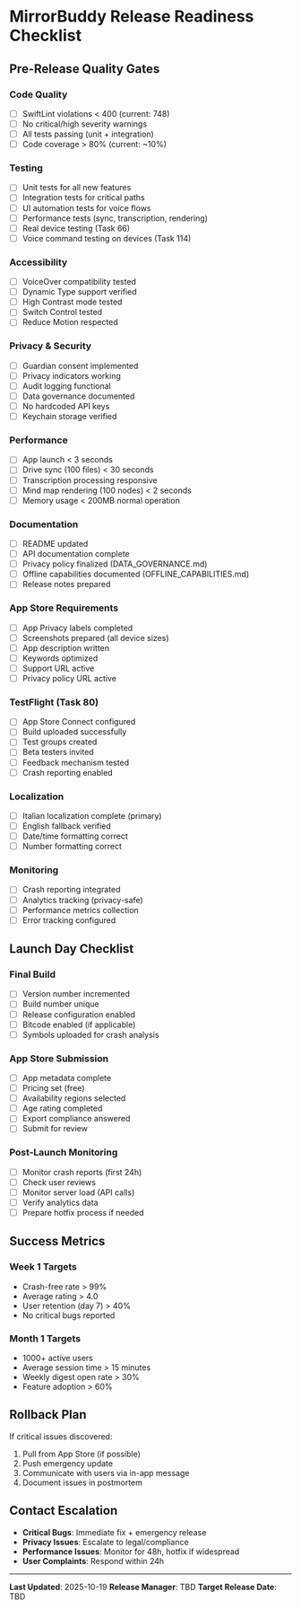 # MirrorBuddy Release Readiness Checklist

## Pre-Release Quality Gates

### Code Quality
- [ ] SwiftLint violations < 400 (current: 748)
- [ ] No critical/high severity warnings
- [ ] All tests passing (unit + integration)
- [ ] Code coverage > 80% (current: ~10%)

### Testing
- [ ] Unit tests for all new features
- [ ] Integration tests for critical paths
- [ ] UI automation tests for voice flows
- [ ] Performance tests (sync, transcription, rendering)
- [ ] Real device testing (Task 66)
- [ ] Voice command testing on devices (Task 114)

### Accessibility
- [ ] VoiceOver compatibility tested
- [ ] Dynamic Type support verified
- [ ] High Contrast mode tested
- [ ] Switch Control tested
- [ ] Reduce Motion respected

### Privacy & Security
- [ ] Guardian consent implemented
- [ ] Privacy indicators working
- [ ] Audit logging functional
- [ ] Data governance documented
- [ ] No hardcoded API keys
- [ ] Keychain storage verified

### Performance
- [ ] App launch < 3 seconds
- [ ] Drive sync (100 files) < 30 seconds
- [ ] Transcription processing responsive
- [ ] Mind map rendering (100 nodes) < 2 seconds
- [ ] Memory usage < 200MB normal operation

### Documentation
- [ ] README updated
- [ ] API documentation complete
- [ ] Privacy policy finalized (DATA_GOVERNANCE.md)
- [ ] Offline capabilities documented (OFFLINE_CAPABILITIES.md)
- [ ] Release notes prepared

### App Store Requirements
- [ ] App Privacy labels completed
- [ ] Screenshots prepared (all device sizes)
- [ ] App description written
- [ ] Keywords optimized
- [ ] Support URL active
- [ ] Privacy policy URL active

### TestFlight (Task 80)
- [ ] App Store Connect configured
- [ ] Build uploaded successfully
- [ ] Test groups created
- [ ] Beta testers invited
- [ ] Feedback mechanism tested
- [ ] Crash reporting enabled

### Localization
- [ ] Italian localization complete (primary)
- [ ] English fallback verified
- [ ] Date/time formatting correct
- [ ] Number formatting correct

### Monitoring
- [ ] Crash reporting integrated
- [ ] Analytics tracking (privacy-safe)
- [ ] Performance metrics collection
- [ ] Error tracking configured

## Launch Day Checklist

### Final Build
- [ ] Version number incremented
- [ ] Build number unique
- [ ] Release configuration enabled
- [ ] Bitcode enabled (if applicable)
- [ ] Symbols uploaded for crash analysis

### App Store Submission
- [ ] App metadata complete
- [ ] Pricing set (free)
- [ ] Availability regions selected
- [ ] Age rating completed
- [ ] Export compliance answered
- [ ] Submit for review

### Post-Launch Monitoring
- [ ] Monitor crash reports (first 24h)
- [ ] Check user reviews
- [ ] Monitor server load (API calls)
- [ ] Verify analytics data
- [ ] Prepare hotfix process if needed

## Success Metrics

### Week 1 Targets
- Crash-free rate > 99%
- Average rating > 4.0
- User retention (day 7) > 40%
- No critical bugs reported

### Month 1 Targets
- 1000+ active users
- Average session time > 15 minutes
- Weekly digest open rate > 30%
- Feature adoption > 60%

## Rollback Plan

If critical issues discovered:
1. Pull from App Store (if possible)
2. Push emergency update
3. Communicate with users via in-app message
4. Document issues in postmortem

## Contact Escalation

- **Critical Bugs**: Immediate fix + emergency release
- **Privacy Issues**: Escalate to legal/compliance
- **Performance Issues**: Monitor for 48h, hotfix if widespread
- **User Complaints**: Respond within 24h

---

**Last Updated**: 2025-10-19
**Release Manager**: TBD
**Target Release Date**: TBD
